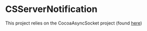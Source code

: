 CSServerNotification
====================
This project relies on the CocoaAsyncSocket project (found [here](https://github.com/robbiehanson/CocoaAsyncSocket))
